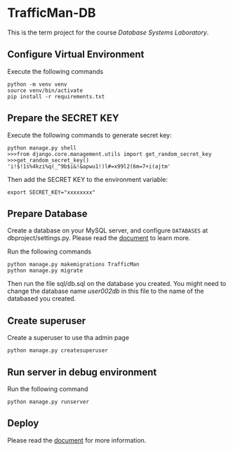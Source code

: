 # TrafficMan-DB
This is the term project for the course *Database Systems Laboratory*.

## Configure Virtual Environment
Execute the following commands
```shell
python -m venv venv
source venv/bin/activate
pip install -r requirements.txt
```

## Prepare the SECRET KEY
Execute the following commands to generate secret key:
```shell
python manage.py shell
>>>from django.core.management.utils import get_random_secret_key
>>>get_random_secret_key()
'i!$!1s%4kzi%q(_^9b$i&!&apwu1!)l#=x99l2(6m=7+i(ajtm'
```

Then add the SECRET KEY to the environment variable:
```shell
export SECRET_KEY="xxxxxxxx"
```

## Prepare Database
Create a database on your MySQL server, and configure `DATABASES` at dbproject/settings.py. Please read the [document](https://docs.djangoproject.com/en/3.2/ref/databases/#mysql-notes) to 
learn more.

Run the following commands
```shell
python manage.py makemigrations TrafficMan
python manage.py migrate
```

Then run the file sql/db.sql on the database you created. You might need to change the database name *user002db* in this
file to the name of the databased you created.

## Create superuser
Create a superuser to use tha admin page
```shell
python manage.py createsuperuser
```

## Run server in debug environment
Run the following command
```shell
python manage.py runserver
```

## Deploy
Please read the [document](https://docs.djangoproject.com/en/3.2/howto/deployment/) for more information.